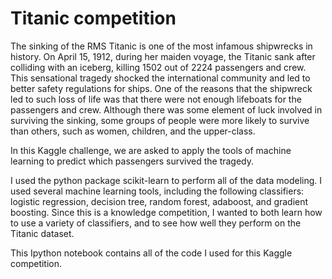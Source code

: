 Titanic competition
===================

The sinking of the RMS Titanic is one of the most infamous shipwrecks in history. On April 15, 1912, during her maiden voyage, the Titanic sank after colliding with an iceberg, killing 1502 out of 2224 passengers and crew. This sensational tragedy shocked the international community and led to better safety regulations for ships. One of the reasons that the shipwreck led to such loss of life was that there were not enough lifeboats for the passengers and crew. Although there was some element of luck involved in surviving the sinking, some groups of people were more likely to survive than others, such as women, children, and the upper-class.

In this Kaggle challenge, we are asked to apply the tools of machine learning to predict which passengers survived the tragedy.

I used the python package scikit-learn to perform all of the data modeling.  I used several machine learning tools, including the following classifiers: logistic regression, decision tree, random forest, adaboost, and gradient boosting. Since this is a knowledge competition, I wanted to both learn how to use a variety of classifiers, and to see how well they perform on the Titanic dataset. 

This Ipython notebook contains all of the code I used for this Kaggle competition.